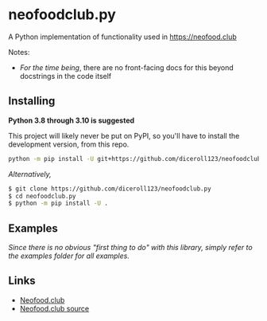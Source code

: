 # neofoodclub.py
A Python implementation of functionality used in https://neofood.club

Notes:
- *For the time being*, there are no front-facing docs for this beyond docstrings in the code itself 

## Installing
**Python 3.8 through 3.10 is suggested**

This project will likely never be put on PyPI, so you'll have to install the development version, from this repo.

```sh
python -m pip install -U git+https://github.com/diceroll123/neofoodclub.py
```

*Alternatively,*

```sh
$ git clone https://github.com/diceroll123/neofoodclub.py
$ cd neofoodclub.py
$ python -m pip install -U .
```

## Examples
*Since there is no obvious "first thing to do" with this library, simply refer to the examples folder for all examples.*

## Links
- [Neofood.club](https://neofood.club/)
- [Neofood.club source](https://github.com/diceroll123/neofoodclub)
